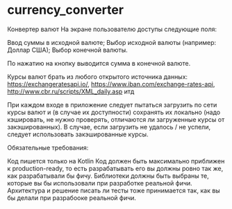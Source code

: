 # currency_converter
Конвертер валют 
На экране пользователю доступы следующие поля:

Ввод суммы в исходной валюте;
Выбор исходной валюты (например: Доллар США);
Выбор конечной валюты.

По нажатию на кнопку выводится сумма в конечной валюте.

Курсы валют брать из любого открытого источника данных: https://exchangeratesapi.io/, https://www.iban.com/exchange-rates-api, http://www.cbr.ru/scripts/XML_daily.asp итд

При каждом входе в приложение следует пытаться загрузить по сети курсы валют и (в случае их доступности) сохранять их локально (надо кэшировать, не нужно проверять, отличаются ли загруженные курсы от закэшированных). В случае, если загрузить не удалось / не успели, следует использовать закэшированные курсы.

Обязательные требования:

Код пишется только на Kotlin
Код должен быть максимально приближен к production-ready, то есть разрабатывать его вы должны ровно так же, как разрабатывали бы фичу. 
Библиотеки должны быть выбраны те, которые вы бы использовали при разработке реальной фичи. 
Архитектура и решение писать ли тесты тоже принимается так, как вы бы делали при разрабооке реальной фичи. 

